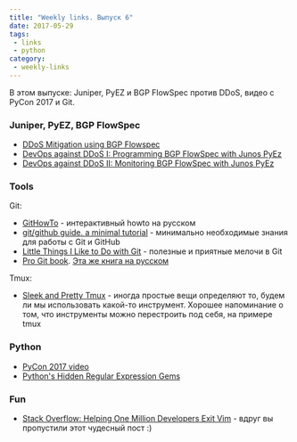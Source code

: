 ```yaml
---
title: "Weekly links. Выпуск 6"
date: 2017-05-29
tags:
 - links
 - python
category:
 - weekly-links
---
```


В этом выпуске: Juniper, PyEZ и BGP FlowSpec против DDoS, видео с PyCon 2017 и Git.

### Juniper, PyEZ, BGP FlowSpec

* [DDoS Mitigation using BGP Flowspec](http://forums.juniper.net/t5/Security-Now/DDoS-Mitigation-using-BGP-Flowspec/ba-p/268609)
* [DevOps against DDoS I: Programming BGP FlowSpec with Junos PyEz](http://forums.juniper.net/t5/TheRoutingChurn/DevOps-against-DDoS-I-Programming-BGP-FlowSpec-with-Junos-PyEz/ba-p/271937)
* [DevOps against DDoS II: Monitoring BGP FlowSpec with Junos PyEz](http://forums.juniper.net/t5/TheRoutingChurn/DevOps-against-DDoS-II-Monitoring-BGP-FlowSpec-with-Junos-PyEz/ba-p/272407)

### Tools

Git:

* [GitHowTo](https://githowto.com/ru) - интерактивный howto на русском
* [git/github guide. a minimal tutorial](http://kbroman.org/github_tutorial/) - минимально необходимые знания для работы с Git и GitHub
* [Little Things I Like to Do with Git](https://csswizardry.com/2017/05/little-things-i-like-to-do-with-git/) - полезные и приятные мелочи в Git
* [Pro Git book](https://git-scm.com/book/en/v2/). [Эта же книга на русском](https://git-scm.com/book/ru/v2)


Tmux:

* [Sleek and Pretty Tmux](http://shiroyasha.io/sleek-and-pretty-tmux.html) - иногда простые вещи определяют то, будем ли мы использовать какой-то инструмент. Хорошее напоминание о том, что инструменты можно перестроить под себя, на примере tmux

### Python

* [PyCon 2017 video](https://www.youtube.com/channel/UCrJhliKNQ8g0qoE_zvL8eVg/feed)
* [Python's Hidden Regular Expression Gems](http://lucumr.pocoo.org/2015/11/18/pythons-hidden-re-gems/)

### Fun

* [Stack Overflow: Helping One Million Developers Exit Vim](https://stackoverflow.blog/2017/05/23/stack-overflow-helping-one-million-developers-exit-vim/) - вдруг вы пропустили этот чудесный пост :)


